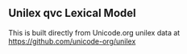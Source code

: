 Unilex qvc Lexical Model
----------------------

This is built directly from Unicode.org unilex data at
https://github.com/unicode-org/unilex
